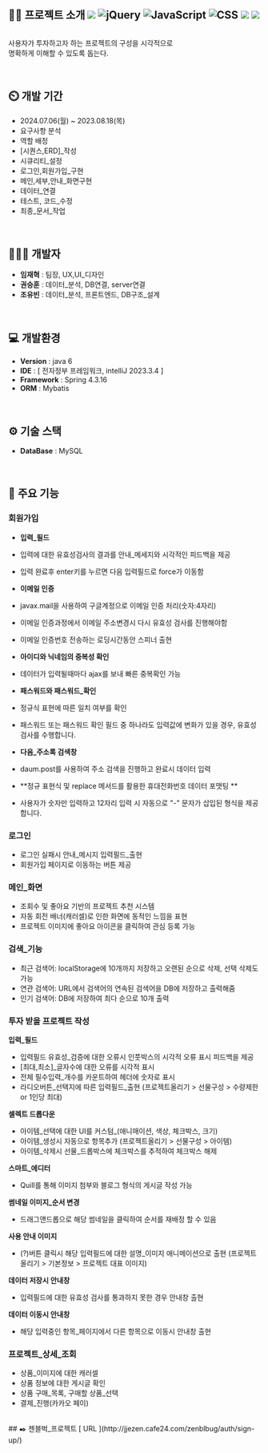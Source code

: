 <div style="display: flex; flex-direction:row;">
    <h2>👨‍🏫 프로젝트 소개
        <img src="https://img.shields.io/badge/spring-6DB33F?style=flat&logo=spring&logoColor=white">
        <img src="https://img.shields.io/badge/jquery-0769AD?style=flat&logo=jquery&logoColor=white" alt="jQuery">
        <img src="https://img.shields.io/badge/javascript-F7DF1E?style=flat&logo=javascript&logoColor=black"
            alt="JavaScript">
        <img src="https://img.shields.io/badge/css-1572B6?style=flat&logo=css3&logoColor=white" alt="CSS">
        <img src="https://img.shields.io/badge/mysql-4479A1?style=flat&logo=mysql&logoColor=white">
        <img src="https://img.shields.io/badge/github-181717?style=flat&logo=github&logoColor=white">
    </h2>

</div>

사용자가 투자하고자 하는 프로젝트의 구성을 시각적으로<br>
명확하게 이해할 수 있도록 돕는다.

<br>

## ⏲️ 개발 기간
- 2024.07.06(월) ~ 2023.08.18(목)
- 요구사항 분석
- 역할 배정
- [시퀀스,ERD]_작성
- 시큐리티_설정
- 로그인,회원가입_구현
- 메인,세부,안내_화면구현
- 데이터_연결
- 테스트, 코드_수정
- 최종_문서_작업

<br>

## 🧑‍🤝‍🧑 개발자
- **임재혁** : 팀장, UX,UI_디자인
- **권승훈** : 데이터_분석, DB연결, server연결
- **조유빈** : 데이터_분석, 프론트엔드, DB구조_설계

<br>

## 💻 개발환경
- **Version** : java 6
- **IDE** : [ 전자정부 프레임워크, intelliJ 2023.3.4 ] 
- **Framework** : Spring 4.3.16
- **ORM** : Mybatis

<br>

## ⚙️ 기술 스택
- **DataBase** : MySQL

<br>

## 📌 주요 기능
### 회원가입
- **입력_필드**
- 입력에 대한 유효성검사의 결과를 안내_메세지와 시각적인 피드백을 제공
- 입력 완료후 enter키를 누르면 다음 입력필드로 force가 이동함

- **이메일 인증**
- javax.mail을 사용하여 구글계정으로 이메일 인증 처리(숫자:4자리)
- 이메일 인증과정에서 이메일 주소변경시 다시 유효성 검사를 진행해야함
- 이메일 인증번호 전송하는 로딩시간동안 스피너 출현

- **아이디와 닉네임의 중복성 확인**
- 데이터가 입력될때마다 ajax를 보내 빠른 중복확인 가능

- **패스워드와 패스워드_확인**
- 정규식 표현에 따른 일치 여부를 확인
- 패스워드 또는 패스워드 확인 필드 중 하나라도 입력값에 변화가 있을 경우, 유효성 검사를 수행합니다.

- **다음_주소록 검색창**
- daum.post를 사용하여 주소 검색을 진행하고 완료시 데이터 입력

- **정규 표현식 및 replace 메서드를 활용한 휴대전화번호 데이터 포맷팅 **
- 사용자가 숫자만 입력하고 12자리 입력 시 자동으로 "-" 문자가 삽입된 형식을 제공합니다.

### 로그인
- 로그인 실패시 안내_메시지 입력필드_출현
- 회원가입 페이지로 이동하는 버튼 제공

### 메인_화면
- 조회수 및 좋아요 기반의 프로젝트 추천 시스템
- 자동 회전 배너(캐러셀)로 인한 화면에 동적인 느낌을 표현
- 프로젝트 이미지에 좋아요 아이콘을 클릭하여 관심 등록 가능

### 검색_기능
- 최근 검색어: localStorage에 10개까지 저장하고 오랜된 순으로 삭제, 선택 삭제도 가능
- 연관 검색어: URL에서 검색어의 연속된 검색어을 DB에 저장하고 출력해줌
- 인기 검색어: DB에 저장하여 최다 순으로 10개 출력


### 투자 받을 프로젝트 작성
**입력_필드**
- 입력필드 유효성_검증에 대한 오류시 인풋박스의 시각적 오류 표시 피드백을 제공 
- [최대,최소]_글자수에 대한 오류를 시각적 표시
- 전체 필수입력_개수를 카운트하여 헤더에 숫자로 표시
- 라디오버튼_선택지에 따른 입력필드_출현 (프로젝트올리기 > 선물구성 > 수량제한 or 1인당 최대)

**셀렉트 드롭다운**
- 아이템_선택에 대한 UI를 커스텀_(애니매이션, 색상, 체크박스, 크기)
- 아이템_생성시 자동으로 항목추가 (프로젝트올리기 > 선물구성 > 아이템)
- 아이템_삭제시 선물_드롭박스에 체크박스를 추적하여 체크박스 해제

**스마트_에디터**
- Quill를 통해 이미지 첨부와 블로그 형식의 게시글 작성 가능

**썸네일 이미지_순서 변경**
- 드래그앤드롭으로 해당 썸네일을 클릭하여 순서를 재배정 할 수 있음

**사용 안내 이미지**
- (?)버튼 클릭시 해당 입력필드에 대한 설명_이미지 애니메이션으로 출현 (프로젝트올리기 > 기본정보 > 프로젝트 대표 이미지)

**데이터 저장시 안내창**
- 입력필드에 대한 유효성 검사를 통과하지 못한 경우 안내창 출현

**데이터 이동시 안내창**
- 해당 입력중인 항목_페이지에서 다른 항목으로 이동시 안내창 출현


### 프로젝트_상세_조회
- 상품_이미지에 대한 캐러셀
- 상품 정보에 대한 게시글 확인
- 상품 구매_목록, 구매할 상품_선택
- 결제_진행(카카오 페이)





<br>
## ✒️ 젠블벅_프로젝트 [ URL ](http://jjezen.cafe24.com/zenblbug/auth/sign-up/)
